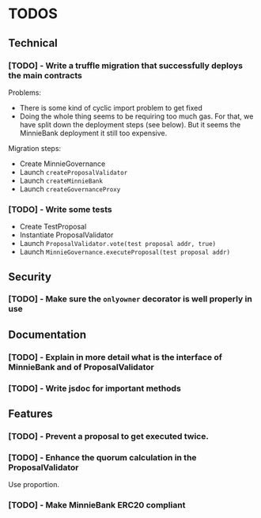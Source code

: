 # TODOS

## Technical

### [TODO] - Write a truffle migration that successfully deploys the main contracts

Problems:

- There is some kind of cyclic import problem to get fixed
- Doing the whole thing seems to be requiring too much gas. For that, we have split down the deployment steps (see below). But it seems the MinnieBank deployment it still too expensive.

Migration steps:

- Create MinnieGovernance
- Launch `createProposalValidator`
- Launch `createMinnieBank`
- Launch `createGovernanceProxy`

### [TODO] - Write some tests

- Create TestProposal
- Instantiate ProposalValidator
- Launch `ProposalValidator.vote(test proposal addr, true)`
- Launch `MinnieGovernance.executeProposal(test proposal addr)`

## Security

### [TODO] - Make sure the `onlyowner` decorator is well properly in use

## Documentation

### [TODO] - Explain in more detail what is the interface of MinnieBank and of ProposalValidator

### [TODO] - Write jsdoc for important methods

## Features

### [TODO] - Prevent a proposal to get executed twice.

### [TODO] - Enhance the quorum calculation in the ProposalValidator

Use proportion.

### [TODO] - Make MinnieBank ERC20 compliant
